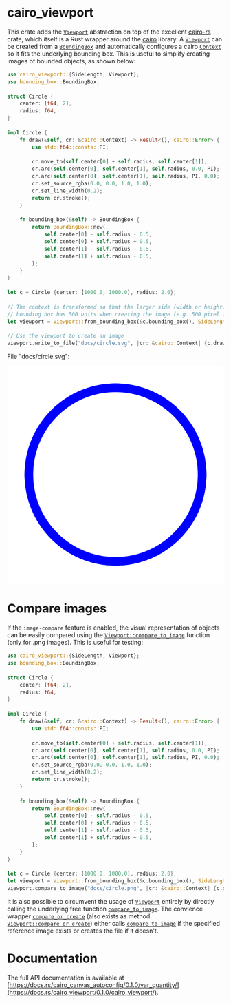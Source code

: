 cairo_viewport
==============

[`Viewport`]: https://docs.rs/cairo_viewport/0.1.0/cairo_viewport/struct.Viewport.html
[`Viewport::compare_to_image`]: https://docs.rs/cairo_viewport/0.1.0/cairo_viewport/struct.Viewport.html#method.compare_to_image
[`Viewport::compare_or_create`]: https://docs.rs/cairo_viewport/0.1.0/cairo_viewport/struct.Viewport.html#method.compare_or_create
[`compare_to_image`]: https://docs.rs/cairo_viewport/0.1.0/cairo_viewport/fn.compare_to_image.html
[`compare_or_create`]: https://docs.rs/cairo_viewport/0.1.0/cairo_viewport/fn.compare_or_create.html
[`BoundingBox`]: https://docs.rs/bounding_box/latest/bounding_box/struct.BoundingBox.html
[`Context`]: https://gtk-rs.org/gtk-rs-core/stable/latest/docs/cairo/struct.Context.html

This crate adds the [`Viewport`] abstraction on top of the excellent
[cairo-rs](https://crates.io/crates/cairo-rs) crate, which itself is a Rust
wrapper around the [cairo](https://www.cairographics.org/) library. A
[`Viewport`] can be created from a [`BoundingBox`] and automatically configures
a cairo [`Context`] so it fits the underlying bounding box. This is useful to
simplify creating images of bounded objects, as shown below:

```rust
use cairo_viewport::{SideLength, Viewport};
use bounding_box::BoundingBox;

struct Circle {
    center: [f64; 2],
    radius: f64,
}

impl Circle {
    fn draw(&self, cr: &cairo::Context) -> Result<(), cairo::Error> {
        use std::f64::consts::PI;

        cr.move_to(self.center[0] + self.radius, self.center[1]);
        cr.arc(self.center[0], self.center[1], self.radius, 0.0, PI);
        cr.arc(self.center[0], self.center[1], self.radius, PI, 0.0);
        cr.set_source_rgba(0.0, 0.0, 1.0, 1.0);
        cr.set_line_width(0.2);
        return cr.stroke();
    }

    fn bounding_box(&self) -> BoundingBox {
        return BoundingBox::new(
            self.center[0] - self.radius - 0.5,
            self.center[0] + self.radius + 0.5,
            self.center[1] - self.radius - 0.5,
            self.center[1] + self.radius + 0.5,
        );
    }
}

let c = Circle {center: [1000.0, 1000.0], radius: 2.0};

// The context is transformed so that the larger side (width or height) of the
// bounding box has 500 units when creating the image (e.g. 500 pixel for PNG).
let viewport = Viewport::from_bounding_box(&c.bounding_box(), SideLength::Long(500));

// Use the viewport to create an image
viewport.write_to_file("docs/circle.svg", |cr: &cairo::Context| {c.draw(cr)}).expect("image can be created");
```
File "docs/circle.svg":

![](https://raw.githubusercontent.com/StefanMathis/cairo_viewport/refs/heads/main/docs/circle.svg "Circle created by code")

# Compare images

If the `image-compare` feature is enabled, the visual representation of objects
can be easily compared using the [`Viewport::compare_to_image`] function (only
for .png images). This is useful for testing:

```rust
use cairo_viewport::{SideLength, Viewport};
use bounding_box::BoundingBox;

struct Circle {
    center: [f64; 2],
    radius: f64,
}

impl Circle {
    fn draw(&self, cr: &cairo::Context) -> Result<(), cairo::Error> {
        use std::f64::consts::PI;

        cr.move_to(self.center[0] + self.radius, self.center[1]);
        cr.arc(self.center[0], self.center[1], self.radius, 0.0, PI);
        cr.arc(self.center[0], self.center[1], self.radius, PI, 0.0);
        cr.set_source_rgba(0.0, 0.0, 1.0, 1.0);
        cr.set_line_width(0.2);
        return cr.stroke();
    }

    fn bounding_box(&self) -> BoundingBox {
        return BoundingBox::new(
            self.center[0] - self.radius - 0.5,
            self.center[0] + self.radius + 0.5,
            self.center[1] - self.radius - 0.5,
            self.center[1] + self.radius + 0.5,
        );
    }
}

let c = Circle {center: [1000.0, 1000.0], radius: 2.0};
let viewport = Viewport::from_bounding_box(&c.bounding_box(), SideLength::Long(500));
viewport.compare_to_image("docs/circle.png", |cr: &cairo::Context| {c.draw(cr)}).expect("images are identical");
```

It is also possible to circumvent the usage of [`Viewport`] entirely by directly
calling the underlying free function [`compare_to_image`]. The convience wrapper
[`compare_or_create`] (also exists as method [`Viewport::compare_or_create`])
either calls [`compare_to_image`] if the specified reference image exists or
creates the file if it doesn't.

# Documentation

The full API documentation is available at
[https://docs.rs/cairo_canvas_autoconfig/0.1.0/var_quantity/](https://docs.rs/cairo_viewport/0.1.0/cairo_viewport/).